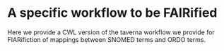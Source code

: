 # A specific workflow to be FAIRified 
Here we provide a CWL version of the taverna workflow we provide for FIARifiction of mappings between SNOMED terms and ORDO terms.
